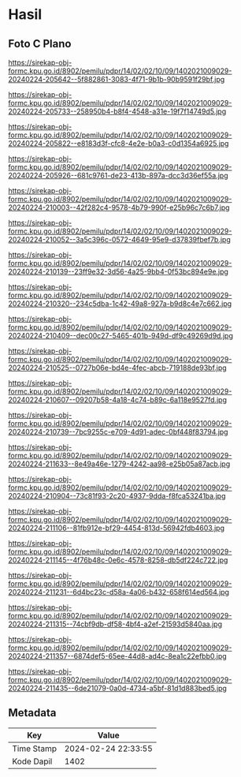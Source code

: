 # Hasil

## Foto C Plano

https://sirekap-obj-formc.kpu.go.id/8902/pemilu/pdpr/14/02/02/10/09/1402021009029-20240224-205642--5f882861-3083-4f71-9b1b-90b9591f29bf.jpg

https://sirekap-obj-formc.kpu.go.id/8902/pemilu/pdpr/14/02/02/10/09/1402021009029-20240224-205733--258950b4-b8f4-4548-a31e-19f7f14749d5.jpg

https://sirekap-obj-formc.kpu.go.id/8902/pemilu/pdpr/14/02/02/10/09/1402021009029-20240224-205822--e8183d3f-cfc8-4e2e-b0a3-c0d1354a6925.jpg

https://sirekap-obj-formc.kpu.go.id/8902/pemilu/pdpr/14/02/02/10/09/1402021009029-20240224-205926--681c9761-de23-413b-897a-dcc3d36ef55a.jpg

https://sirekap-obj-formc.kpu.go.id/8902/pemilu/pdpr/14/02/02/10/09/1402021009029-20240224-210003--42f282c4-9578-4b79-990f-e25b96c7c6b7.jpg

https://sirekap-obj-formc.kpu.go.id/8902/pemilu/pdpr/14/02/02/10/09/1402021009029-20240224-210052--3a5c396c-0572-4649-95e9-d37839fbef7b.jpg

https://sirekap-obj-formc.kpu.go.id/8902/pemilu/pdpr/14/02/02/10/09/1402021009029-20240224-210139--23ff9e32-3d56-4a25-9bb4-0f53bc894e9e.jpg

https://sirekap-obj-formc.kpu.go.id/8902/pemilu/pdpr/14/02/02/10/09/1402021009029-20240224-210320--234c5dba-1c42-49a8-927a-b9d8c4e7c662.jpg

https://sirekap-obj-formc.kpu.go.id/8902/pemilu/pdpr/14/02/02/10/09/1402021009029-20240224-210409--dec00c27-5465-401b-949d-df9c49269d9d.jpg

https://sirekap-obj-formc.kpu.go.id/8902/pemilu/pdpr/14/02/02/10/09/1402021009029-20240224-210525--0727b06e-bd4e-4fec-abcb-719188de93bf.jpg

https://sirekap-obj-formc.kpu.go.id/8902/pemilu/pdpr/14/02/02/10/09/1402021009029-20240224-210607--09207b58-4a18-4c74-b89c-6a118e9527fd.jpg

https://sirekap-obj-formc.kpu.go.id/8902/pemilu/pdpr/14/02/02/10/09/1402021009029-20240224-210739--7bc9255c-e709-4d91-adec-0bf448f83794.jpg

https://sirekap-obj-formc.kpu.go.id/8902/pemilu/pdpr/14/02/02/10/09/1402021009029-20240224-211633--8e49a46e-1279-4242-aa98-e25b05a87acb.jpg

https://sirekap-obj-formc.kpu.go.id/8902/pemilu/pdpr/14/02/02/10/09/1402021009029-20240224-210904--73c81f93-2c20-4937-9dda-f8fca53241ba.jpg

https://sirekap-obj-formc.kpu.go.id/8902/pemilu/pdpr/14/02/02/10/09/1402021009029-20240224-211106--81fb912e-bf29-4454-813d-56942fdb4603.jpg

https://sirekap-obj-formc.kpu.go.id/8902/pemilu/pdpr/14/02/02/10/09/1402021009029-20240224-211145--4f76b48c-0e6c-4578-8258-db5df224c722.jpg

https://sirekap-obj-formc.kpu.go.id/8902/pemilu/pdpr/14/02/02/10/09/1402021009029-20240224-211231--6d4bc23c-d58a-4a06-b432-658f614ed564.jpg

https://sirekap-obj-formc.kpu.go.id/8902/pemilu/pdpr/14/02/02/10/09/1402021009029-20240224-211315--74cbf9db-df58-4bf4-a2ef-21593d5840aa.jpg

https://sirekap-obj-formc.kpu.go.id/8902/pemilu/pdpr/14/02/02/10/09/1402021009029-20240224-211357--6874def5-65ee-44d8-ad4c-8ea1c22efbb0.jpg

https://sirekap-obj-formc.kpu.go.id/8902/pemilu/pdpr/14/02/02/10/09/1402021009029-20240224-211435--6de21079-0a0d-4734-a5bf-81d1d883bed5.jpg


## Metadata

| Key        | Value               |
| ---------- | ------------------- |
| Time Stamp | 2024-02-24 22:33:55 |
| Kode Dapil | 1402                |



